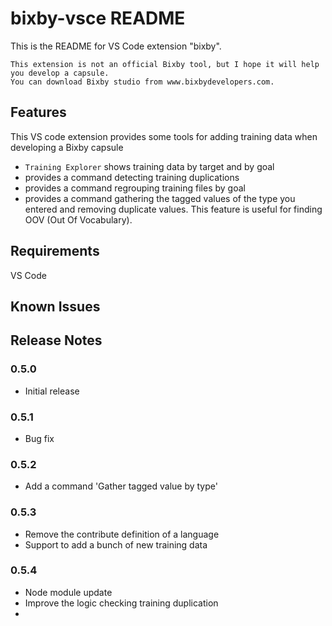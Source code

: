 # bixby-vsce README

This is the README for VS Code extension "bixby".

```
This extension is not an official Bixby tool, but I hope it will help you develop a capsule.
You can download Bixby studio from www.bixbydevelopers.com.
```

## Features
This VS code extension provides some tools for adding training data when developing a Bixby capsule
- `Training Explorer` shows training data by target and by goal
- provides a command detecting training duplications
- provides a command regrouping training files by goal
- provides a command gathering the tagged values of the type you entered and removing duplicate values. This feature is useful for finding OOV (Out Of Vocabulary).

## Requirements
VS Code

## Known Issues


## Release Notes
### 0.5.0
- Initial release

### 0.5.1
- Bug fix

### 0.5.2
- Add a command 'Gather tagged value by type'

### 0.5.3
- Remove the contribute definition of a language
- Support to add a bunch of new training data

### 0.5.4
- Node module update
- Improve the logic checking training duplication
- 